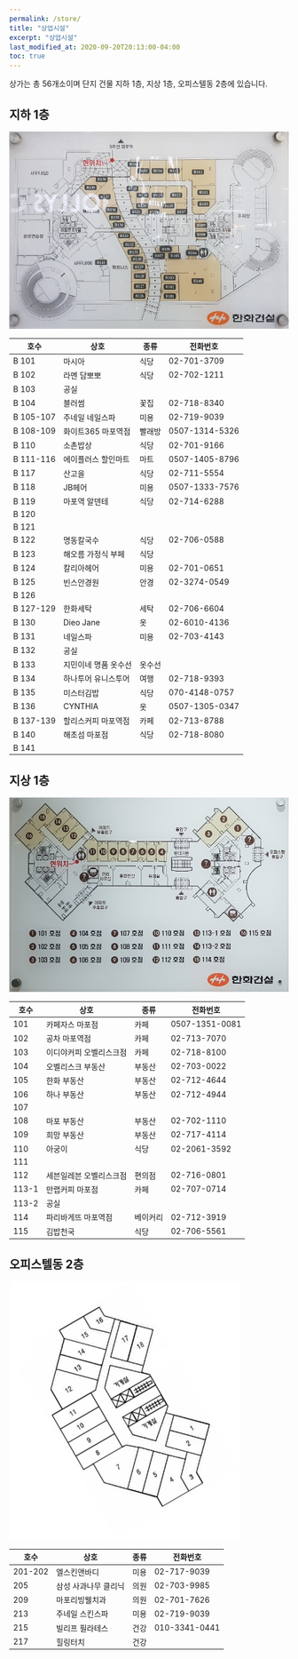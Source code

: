 ```yaml
---
permalink: /store/
title: "상업시설"
excerpt: "상업시설"
last_modified_at: 2020-09-20T20:13:00-04:00
toc: true
---
```


상가는 총 56개소이며 단지 건물 지하 1층, 지상 1층, 오피스텔동 2층에 있습니다.

## 지하 1층

![지하1층](/assets/images/map_b1.jpg)

| 호수 | 상호 | 종류 | 전화번호 |
| ---- | ---- | ---- |  ---- |
| B 101 | 마시아 | 식당 | 02-701-3709 |
| B 102 | 라멘 담뽀뽀 | 식당 | 02-702-1211 |
| B 103 | 공실 |  |  |
| B 104 | 블러썸 | 꽃집 | 02-718-8340 |
| B 105-107 | 주네일 네일스파 | 미용 | 02-719-9039 |
| B 108-109 | 화이트365 마포역점 | 빨래방 | 0507-1314-5326 |
| B 110 | 소촌밥상 | 식당 | 02-701-9166 |
| B 111-116 | 에이플러스 할인마트 | 마트 | 0507-1405-8796 |
| B 117 | 산고을 | 식당 | 02-711-5554 |
| B 118 | JB헤어 | 미용 | 0507-1333-7576 |
| B 119 | 마포역 알덴테 | 식당 | 02-714-6288 |
| B 120 |  |  |  |
| B 121 |  |  |  |
| B 122 | 명동칼국수 | 식당 | 02-706-0588 |
| B 123 | 해오름 가정식 부페 | 식당 |  |
| B 124 | 칼리아헤어 | 미용 | 02-701-0651 |
| B 125 | 빈스안경원 | 안경 | 02-3274-0549 |
| B 126 |  |  |  |
| B 127-129 | 한화세탁 | 세탁 | 02-706-6604 |
| B 130 | Dieo Jane | 옷 | 02-6010-4136 |
| B 131 | 네일스파 | 미용 | 02-703-4143 |
| B 132 | 공실 |  |  |
| B 133 | 지민이네 명품 옷수선 | 옷수선 |  |
| B 134 | 하나투어 유니스투어 | 여행 | 02-718-9393 |
| B 135 | 미스터김밥 | 식당 | 070-4148-0757 |
| B 136 | CYNTHIA | 옷 | 0507-1305-0347 |
| B 137-139 | 할리스커피 마포역점 | 카페 | 02-713-8788 |
| B 140 | 해초섬 마포점 | 식당 | 02-718-8080 |
| B 141 |  |  |  |

## 지상 1층

![지상1층](/assets/images/map_g1.jpg)

| 호수 | 상호 | 종류 | 전화번호 |
| ---- | ---- | ---- |  ---- |
| 101 | 카페자스 마포점 | 카페 | 0507-1351-0081 |
| 102 | 공차 마포역점 | 카페 | 02-713-7070 |
| 103 | 이디야커피 오벨리스크점 | 카페 | 02-718-8100 |
| 104 | 오벨리스크 부동산 | 부동산 | 02-703-0022 |
| 105 | 한화 부동산 | 부동산 | 02-712-4644 |
| 106 | 하나 부동산 | 부동산 | 02-712-4944 |
| 107 |  |  |  |
| 108 | 마포 부동산 | 부동산 | 02-702-1110 |
| 109 | 희망 부동산 | 부동산 | 02-717-4114 |
| 110 | 아궁이 | 식당 | 02-2061-3592 |
| 111 |  |  |  |
| 112 | 세븐일레븐 오벨리스크점 | 편의점 | 02-716-0801 |
| 113-1 | 만랩커피 마포점 | 카페 | 02-707-0714 |
| 113-2 | 공실 |  |  |
| 114 | 파리바게뜨 마포역점 | 베이커리 | 02-712-3919 |
| 115 | 김밥천국 | 식당 | 02-706-5561 |

## 오피스텔동 2층

![오피스텔 전층](/assets/images/office.png)

| 호수 | 상호 | 종류 | 전화번호 |
| ---- | ---- | ---- |  ---- |
| 201-202 | 엘스킨앤바디 | 미용 | 02-717-9039 |
| 205 | 삼성 사과나무 클리닉 | 의원 | 02-703-9985 |
| 209 | 마포리빙웰치과 | 의원 | 02-701-7626 |
| 213 | 주네일 스킨스파 | 미용 | 02-719-9039 |
| 215 | 빌리프 필라테스 | 건강 | 010-3341-0441 |
| 217 | 힐링터치 | 건강 | |
